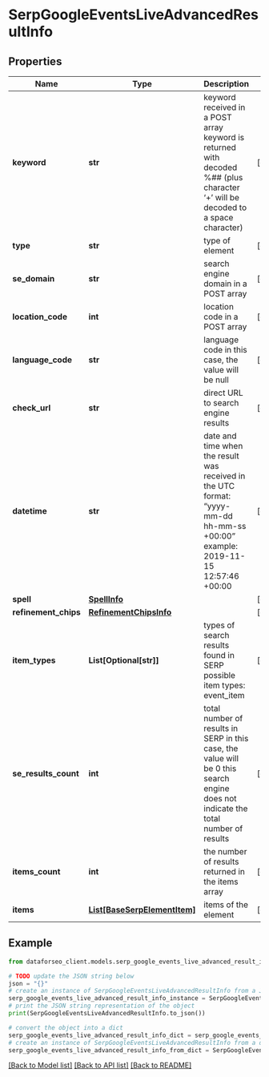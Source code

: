 # SerpGoogleEventsLiveAdvancedResultInfo


## Properties

Name | Type | Description | Notes
------------ | ------------- | ------------- | -------------
**keyword** | **str** | keyword received in a POST array keyword is returned with decoded %## (plus character ‘+’ will be decoded to a space character) | [optional] 
**type** | **str** | type of element | [optional] 
**se_domain** | **str** | search engine domain in a POST array | [optional] 
**location_code** | **int** | location code in a POST array | [optional] 
**language_code** | **str** | language code in this case, the value will be null | [optional] 
**check_url** | **str** | direct URL to search engine results | [optional] 
**datetime** | **str** | date and time when the result was received in the UTC format: “yyyy-mm-dd hh-mm-ss +00:00” example: 2019-11-15 12:57:46 +00:00 | [optional] 
**spell** | [**SpellInfo**](SpellInfo.md) |  | [optional] 
**refinement_chips** | [**RefinementChipsInfo**](RefinementChipsInfo.md) |  | [optional] 
**item_types** | **List[Optional[str]]** | types of search results found in SERP possible item types: event_item | [optional] 
**se_results_count** | **int** | total number of results in SERP in this case, the value will be 0 this search engine does not indicate the total number of results | [optional] 
**items_count** | **int** | the number of results returned in the items array | [optional] 
**items** | [**List[BaseSerpElementItem]**](BaseSerpElementItem.md) | items of the element | [optional] 

## Example

```python
from dataforseo_client.models.serp_google_events_live_advanced_result_info import SerpGoogleEventsLiveAdvancedResultInfo

# TODO update the JSON string below
json = "{}"
# create an instance of SerpGoogleEventsLiveAdvancedResultInfo from a JSON string
serp_google_events_live_advanced_result_info_instance = SerpGoogleEventsLiveAdvancedResultInfo.from_json(json)
# print the JSON string representation of the object
print(SerpGoogleEventsLiveAdvancedResultInfo.to_json())

# convert the object into a dict
serp_google_events_live_advanced_result_info_dict = serp_google_events_live_advanced_result_info_instance.to_dict()
# create an instance of SerpGoogleEventsLiveAdvancedResultInfo from a dict
serp_google_events_live_advanced_result_info_from_dict = SerpGoogleEventsLiveAdvancedResultInfo.from_dict(serp_google_events_live_advanced_result_info_dict)
```
[[Back to Model list]](../README.md#documentation-for-models) [[Back to API list]](../README.md#documentation-for-api-endpoints) [[Back to README]](../README.md)


